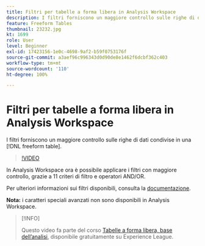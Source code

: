 ```yaml
---
title: Filtri per tabelle a forma libera in Analysis Workspace
description: I filtri forniscono un maggiore controllo sulle righe di dati condivise in una tabella a forma libera.
feature: Freeform Tables
thumbnail: 23232.jpg
kt: 1699
role: User
level: Beginner
exl-id: 17423156-1e0c-4698-9af2-b59f0753176f
source-git-commit: a3aef96c996343d0d90de8e1462f6dcbf362c403
workflow-type: tm+mt
source-wordcount: '110'
ht-degree: 100%

---
```


# Filtri per tabelle a forma libera in Analysis Workspace

I filtri forniscono un maggiore controllo sulle righe di dati condivise in una [!DNL freeform table].

>[!VIDEO](https://video.tv.adobe.com/v/23232/?quality=12)

In Analysis Workspace ora è possibile applicare i filtri con maggiore controllo, grazie a 11 criteri di filtro e operatori AND/OR.

Per ulteriori informazioni sui filtri disponibili, consulta la [documentazione](https://experienceleague.adobe.com/docs/analytics-platform/using/cja-workspace/visualizations/freeform-table/pagination-filtering-sorting.html?lang=it#cja-workspace).

**Nota:** i caratteri speciali avanzati non sono disponibili in Analysis Workspace.

>[!INFO]
>
> Questo video fa parte del corso [Tabelle a forma libera, base dell’analisi](https://experienceleague.adobe.com/?recommended=Analytics-U-1-2020.3&amp;lang=it), disponibile gratuitamente su Experience League.
